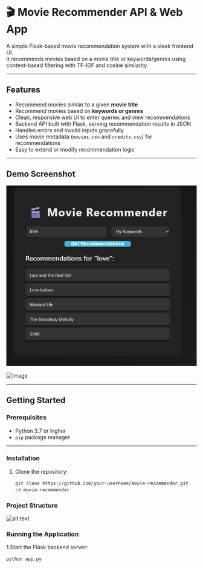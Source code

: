 # 🎬 Movie Recommender API & Web App

A simple Flask-based movie recommendation system with a sleek frontend UI.  
It recommends movies based on a movie title or keywords/genres using content-based filtering with TF-IDF and cosine similarity.

---

## Features

- Recommend movies similar to a given **movie title**  
- Recommend movies based on **keywords or genres**  
- Clean, responsive web UI to enter queries and view recommendations  
- Backend API built with Flask, serving recommendation results in JSON  
- Handles errors and invalid inputs gracefully  
- Uses movie metadata (`movies.csv` and `credits.csv`) for recommendations  
- Easy to extend or modify recommendation logic  

---

## Demo Screenshot

![Movie Recommender Screenshot](image.png)

![image](https://github.com/user-attachments/assets/5e658186-f77c-4126-a497-859ef5d8d31a)

---

## Getting Started

### Prerequisites

- Python 3.7 or higher  
- `pip` package manager  

---

### Installation

1. Clone the repository:

   ```bash
   git clone https://github.com/your-username/movie-recommender.git
   cd movie-recommender

### Project Structure
![alt text](image-2.png)

### Running the Application

1.Start the Flask backend server:
   ```bash 
   python app.py



